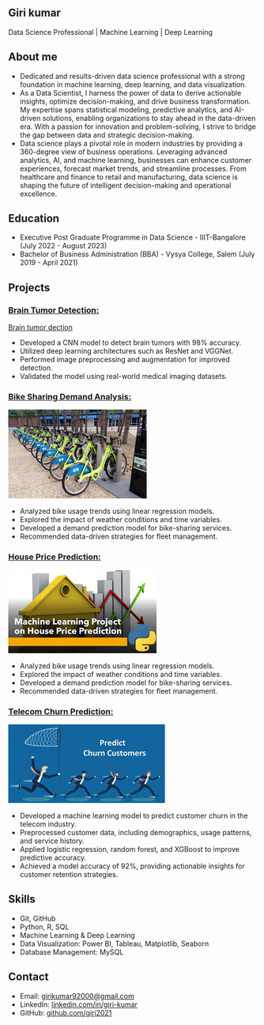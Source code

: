 ## Giri kumar
Data Science Professional | Machine Learning | Deep Learning

## About me
- Dedicated and results-driven data science professional with a strong foundation in machine learning, deep learning, and data visualization.
- As a Data Scientist, I harness the power of data to derive actionable insights, optimize decision-making, and drive business transformation. My expertise spans statistical modeling, predictive analytics, and AI-driven solutions, enabling organizations to stay ahead in the data-driven era. With a passion for innovation and problem-solving, I strive to bridge the gap between data and strategic decision-making.
- Data science plays a pivotal role in modern industries by providing a 360-degree view of business operations. Leveraging advanced analytics, AI, and machine learning, businesses can enhance customer experiences, forecast market trends, and streamline processes. From healthcare and finance to retail and manufacturing, data science is shaping the future of intelligent decision-making and operational excellence.
  
## Education
- Executive Post Graduate Programme in Data Science - IIIT-Bangalore (July 2022 - August 2023)
- Bachelor of Business Administration (BBA) - Vysya College, Salem (July 2019 - April 2021)
  
## Projects

### [Brain Tumor Detection:](https://github.com/giri2021/-Brain-tumor-dection-MRI-image-using-CNN.git)
[Brain tumor dection](https://github.com/giri2021/Portfolio/blob/main/image/Brain%20tumor%20dection.jpeg)
- Developed a CNN model to detect brain tumors with 98% accuracy.
- Utilized deep learning architectures such as ResNet and VGGNet.
- Performed image preprocessing and augmentation for improved detection.
- Validated the model using real-world medical imaging datasets.
  
### [Bike Sharing Demand Analysis:](https://github.com/giri2021/Bike-Sharing-Demand-Analysis-.git)
![bike sharing](https://github.com/giri2021/Portfolio/blob/main/web%20image/bike%20sharing.jpeg)
- Analyzed bike usage trends using linear regression models.
- Explored the impact of weather conditions and time variables.
- Developed a demand prediction model for bike-sharing services.
- Recommended data-driven strategies for fleet management.
  
### [House Price Prediction:](https://github.com/giri2021/Housing.git)
![house price predictiom](https://github.com/giri2021/Portfolio/blob/main/web%20image/house%20price%20predictiom.jpeg)
- Analyzed bike usage trends using linear regression models.
- Explored the impact of weather conditions and time variables.
- Developed a demand prediction model for bike-sharing services.
- Recommended data-driven strategies for fleet management.
  
### [Telecom Churn Prediction:](https://github.com/giri2021/Telecom-Churn.git)
![telecom](https://github.com/giri2021/Portfolio/blob/main/web%20image/telecom.jpeg)
- Developed a machine learning model to predict customer churn in the telecom industry.
- Preprocessed customer data, including demographics, usage patterns, and service history.
- Applied logistic regression, random forest, and XGBoost to improve predictive accuracy.
- Achieved a model accuracy of 92%, providing actionable insights for customer retention strategies.
  
## Skills
- Git, GitHub
- Python, R, SQL
- Machine Learning & Deep Learning
- Data Visualization: Power BI, Tableau, Matplotlib, Seaborn
- Database Management: MySQL
  
## Contact
- Email: [girikumar92000@gmail.com](https://mail.google.com/mail/u/0/#inbox)
- LinkedIn: [linkedin.com/in/giri-kumar](https://www.linkedin.com/in/giri-kumar/)
- GitHub: [github.com/giri2021](https://github.com/giri2021)
